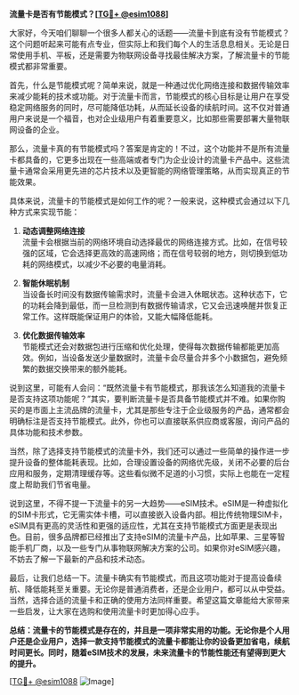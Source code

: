 **流量卡是否有节能模式？[[TG💪+ @esim1088](https://t.me/s/esim1088)]**

大家好，今天咱们聊聊一个很多人都关心的话题——流量卡到底有没有节能模式？这个问题听起来可能有点专业，但实际上和我们每个人的生活息息相关。无论是日常使用手机、平板，还是需要为物联网设备寻找最佳解决方案，了解流量卡的节能模式都非常重要。

首先，什么是节能模式呢？简单来说，就是一种通过优化网络连接和数据传输效率来减少能耗的技术或功能。对于流量卡而言，节能模式的核心目标是让用户在享受稳定网络服务的同时，尽可能降低功耗，从而延长设备的续航时间。这不仅对普通用户来说是一个福音，也对企业级用户有着重要意义，比如那些需要部署大量物联网设备的企业。

那么，流量卡真的有节能模式吗？答案是肯定的！不过，这个功能并不是所有流量卡都具备的，它更多出现在一些高端或者专门为企业设计的流量卡产品中。这些流量卡通常会采用更先进的芯片技术以及更智能的网络管理策略，从而实现真正的节能效果。

具体来说，流量卡的节能模式是如何工作的呢？一般来说，这种模式会通过以下几种方式来实现节能：

1. **动态调整网络连接**  
   流量卡会根据当前的网络环境自动选择最优的网络连接方式。比如，在信号较强的区域，它会选择更高效的高速网络；而在信号较弱的地方，则切换到低功耗的网络模式，以减少不必要的电量消耗。

2. **智能休眠机制**  
   当设备长时间没有数据传输需求时，流量卡会进入休眠状态。这种状态下，它的功耗会降到最低，而一旦检测到有数据传输请求，它又会迅速唤醒并恢复正常工作。这样既能保证用户的体验，又能大幅降低能耗。

3. **优化数据传输效率**  
   节能模式还会对数据包进行压缩和优化处理，使得每次数据传输都能更加高效。例如，当设备发送少量数据时，流量卡会尽量合并多个小数据包，避免频繁的数据交换带来的额外能耗。

说到这里，可能有人会问：“既然流量卡有节能模式，那我该怎么知道我的流量卡是否支持这项功能呢？”其实，要判断流量卡是否具备节能模式并不难。如果你购买的是市面上主流品牌的流量卡，尤其是那些专注于企业级服务的产品，通常都会明确标注是否支持节能模式。此外，你也可以直接联系供应商或客服，询问产品的具体功能和技术参数。

当然，除了选择支持节能模式的流量卡外，我们还可以通过一些简单的操作进一步提升设备的整体能耗表现。比如，合理设置设备的网络优先级，关闭不必要的后台应用和服务，定期清理缓存等。这些看似微不足道的小习惯，实际上也能在一定程度上帮助我们节省电量。

说到这里，不得不提一下流量卡的另一大趋势——eSIM技术。eSIM是一种虚拟化的SIM卡形式，它无需实体卡槽，可以直接嵌入设备内部。相比传统物理SIM卡，eSIM具有更高的灵活性和更强的适应性，尤其在支持节能模式方面更是表现出色。目前，很多品牌都已经推出了支持eSIM的流量卡产品，比如苹果、三星等智能手机厂商，以及一些专门从事物联网解决方案的公司。如果你对eSIM感兴趣，不妨去了解一下最新的产品和技术动态。

最后，让我们总结一下。流量卡确实有节能模式，而且这项功能对于提高设备续航、降低能耗至关重要。无论你是普通消费者，还是企业用户，都可以从中受益。当然，选择合适的流量卡和正确的使用方法同样重要。希望这篇文章能给大家带来一些启发，让大家在选购和使用流量卡时更加得心应手。

**总结：流量卡的节能模式是存在的，并且是一项非常实用的功能。无论你是个人用户还是企业用户，选择一款支持节能模式的流量卡都能让你的设备更加省电，续航时间更长。同时，随着eSIM技术的发展，未来流量卡的节能性能还有望得到更大的提升。**

[[TG💪+ @esim1088](https://t.me/s/esim1088) ![Image](https://i.postimg.cc/4NQfJmqS/Snipaste-2025-05-13-00-14-12.png)]